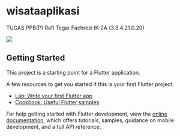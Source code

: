 # wisataaplikasi

TUGAS PPB(P)
Rafi Tegar Fachrezi IK-2A (3.3.4.21.0.20)

<img src= "https://user-images.githubusercontent.com/97076363/212525978-c1498864-1973-4847-bb0d-c2b10c4bc557.jpg" witdh="600px">

## Getting Started

This project is a starting point for a Flutter application.

A few resources to get you started if this is your first Flutter project:

- [Lab: Write your first Flutter app](https://docs.flutter.dev/get-started/codelab)
- [Cookbook: Useful Flutter samples](https://docs.flutter.dev/cookbook)

For help getting started with Flutter development, view the
[online documentation](https://docs.flutter.dev/), which offers tutorials,
samples, guidance on mobile development, and a full API reference.
